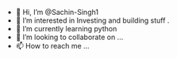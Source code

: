 - 👋 Hi, I’m @Sachin-Singh1
- 👀 I’m interested in Investing and building stuff .
- 🌱 I’m currently learning python
- 💞️ I’m looking to collaborate on ...
- 📫 How to reach me ...

<!---
Sachin-Singh1/Sachin-Singh1 is a ✨ special ✨ repository because its `README.md` (this file) appears on your GitHub profile.
You can click the Preview link to take a look at your changes.
--->
